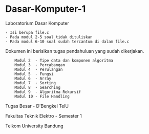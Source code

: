 # Dasar-Komputer-1
Laboratorium Dasar Komputer

	- Isi berupa file.c
	- Pada modul 2-5 soal tidak dituliskan
	- Pada modul 6-10 soal sudah tercantum di dalam file.c

Dokumen ini berisikan tugas pendahuluan yang sudah dikerjakan.

        Modul 2  - Tipe data dan komponen algoritma
        Modul 3  - Percabangan
        Modul 4  - Perulangan
        Modul 5  - Fungsi
        Modul 6  - Array
        Modul 7  - Sorting
        Modul 8  - Searching
        Modul 9  - Algoritma Rekursif
        Modul 10 - File Handling

Tugas Besar - D'Bengkel TelU
	
Fakultas Teknik Elektro - Semester 1 

Telkom University Bandung
